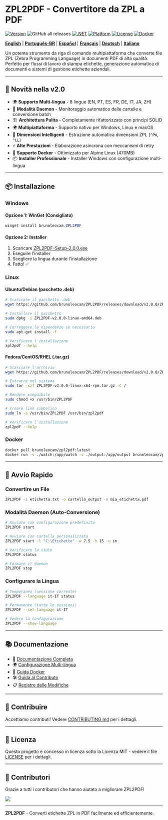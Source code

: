 # ZPL2PDF - Convertitore da ZPL a PDF

[![Version](https://img.shields.io/badge/version-2.0.0-blue.svg)](https://github.com/brunoleocam/ZPL2PDF/releases)
![GitHub all releases](https://img.shields.io/github/downloads/brunoleocam/ZPL2PDF/total)
[![.NET](https://img.shields.io/badge/.NET-9.0-purple.svg)](https://dotnet.microsoft.com/download)
[![Platform](https://img.shields.io/badge/platform-Windows%20%7C%20Linux%20%7C%20macOS-lightgrey.svg)](https://github.com/brunoleocam/ZPL2PDF)
[![License](https://img.shields.io/badge/license-MIT-green.svg)](../../LICENSE)
[![Docker](https://img.shields.io/badge/docker-Alpine%20470MB-blue.svg)](https://hub.docker.com/r/brunoleocam/zpl2pdf)

**[English](../../README.md)** | **[Português-BR](README.pt-BR.md)** | **[Español](README.es-ES.md)** | **[Français](README.fr-FR.md)** | **[Deutsch](README.de-DE.md)** | **[Italiano](#)**

Un potente strumento da riga di comando multipiattaforma che converte file ZPL (Zebra Programming Language) in documenti PDF di alta qualità. Perfetto per flussi di lavoro di stampa etichette, generazione automatica di documenti e sistemi di gestione etichette aziendali.

---

## 🚀 **Novità nella v2.0**

- 🌍 **Supporto Multi-lingua** - 8 lingue (EN, PT, ES, FR, DE, IT, JA, ZH)
- 🔄 **Modalità Daemon** - Monitoraggio automatico delle cartelle e conversione batch
- 🏗️ **Architettura Pulita** - Completamente rifattorizzato con principi SOLID
- 🌍 **Multipiattaforma** - Supporto nativo per Windows, Linux e macOS
- 📐 **Dimensioni Intelligenti** - Estrazione automatica dimensioni ZPL (`^PW`, `^LL`)
- ⚡ **Alte Prestazioni** - Elaborazione asincrona con meccanismi di retry
- 🐳 **Supporto Docker** - Ottimizzato per Alpine Linux (470MB)
- 📦 **Installer Professionale** - Installer Windows con configurazione multi-lingua

---

## 📦 **Installazione**

### **Windows**

#### Opzione 1: WinGet (Consigliato)
```powershell
winget install brunoleocam.ZPL2PDF
```

#### Opzione 2: Installer
1. Scaricare [ZPL2PDF-Setup-2.0.0.exe](https://github.com/brunoleocam/ZPL2PDF/releases/latest)
2. Eseguire l'installer
3. Scegliere la lingua durante l'installazione
4. Fatto! ✅

### **Linux**

#### Ubuntu/Debian (pacchetto .deb)
```bash
# Scaricare il pacchetto .deb
wget https://github.com/brunoleocam/ZPL2PDF/releases/download/v2.0.0/ZPL2PDF-v2.0.0-linux-amd64.deb

# Installare il pacchetto
sudo dpkg -i ZPL2PDF-v2.0.0-linux-amd64.deb

# Correggere le dipendenze se necessario
sudo apt-get install -f

# Verificare l'installazione
zpl2pdf --help
```

#### Fedora/CentOS/RHEL (.tar.gz)
```bash
# Scaricare l'archivio
wget https://github.com/brunoleocam/ZPL2PDF/releases/download/v2.0.0/ZPL2PDF-v2.0.0-linux-x64-rpm.tar.gz

# Estrarre nel sistema
sudo tar -xzf ZPL2PDF-v2.0.0-linux-x64-rpm.tar.gz -C /

# Rendere eseguibile
sudo chmod +x /usr/bin/ZPL2PDF

# Creare link simbolico
sudo ln -s /usr/bin/ZPL2PDF /usr/bin/zpl2pdf

# Verificare l'installazione
zpl2pdf --help
```

### **Docker**

```bash
docker pull brunoleocam/zpl2pdf:latest
docker run -v ./watch:/app/watch -v ./output:/app/output brunoleocam/zpl2pdf:latest
```

---

## 🚀 **Avvio Rapido**

### **Convertire un File**
```bash
ZPL2PDF -i etichetta.txt -o cartella_output -n mia_etichetta.pdf
```

### **Modalità Daemon (Auto-Conversione)**
```bash
# Avviare con configurazione predefinita
ZPL2PDF start

# Avviare con cartella personalizzata
ZPL2PDF start -l "C:\Etichette" -w 7.5 -h 15 -u in

# Verificare lo stato
ZPL2PDF status

# Fermare il daemon
ZPL2PDF stop
```

### **Configurare la Lingua**
```bash
# Temporaneo (sessione corrente)
ZPL2PDF --language it-IT status

# Permanente (tutte le sessioni)
ZPL2PDF --set-language it-IT

# Vedere la configurazione
ZPL2PDF --show-language
```

---

## 📚 **Documentazione**

- 📖 [Documentazione Completa](../README.md)
- 🌍 [Configurazione Multi-lingua](../guides/LANGUAGE_CONFIGURATION.md)
- 🐳 [Guida Docker](../guides/DOCKER_GUIDE.md)
- 🛠️ [Guida al Contributo](../../CONTRIBUTING.md)
- 📋 [Registro delle Modifiche](../../CHANGELOG.md)

---

## 🤝 **Contribuire**

Accettiamo contributi! Vedere [CONTRIBUTING.md](../../CONTRIBUTING.md) per i dettagli.

---

## 📄 **Licenza**

Questo progetto è concesso in licenza sotto la Licenza MIT - vedere il file [LICENSE](../../LICENSE) per i dettagli.

---

## 👥 **Contributori**

Grazie a tutti i contributori che hanno aiutato a migliorare ZPL2PDF!

<a href="https://github.com/brunoleocam/ZPL2PDF/graphs/contributors">
  <img src="https://contrib.rocks/image?repo=brunoleocam/ZPL2PDF" />
</a>

---

**ZPL2PDF** - Converti etichette ZPL in PDF facilmente ed efficientemente.

